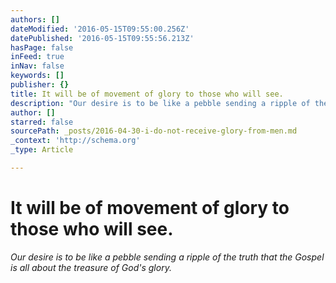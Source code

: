 ```yaml
---
authors: []
dateModified: '2016-05-15T09:55:00.256Z'
datePublished: '2016-05-15T09:55:56.213Z'
hasPage: false
inFeed: true
inNav: false
keywords: []
publisher: {}
title: It will be of movement of glory to those who will see.
description: "Our desire is to be like a pebble sending a ripple of the truth that the Gospel is all about the treasure of God's glory."
author: []
starred: false
sourcePath: _posts/2016-04-30-i-do-not-receive-glory-from-men.md
_context: 'http://schema.org'
_type: Article

---
```

# It will be of movement of glory to those who will see.

_Our desire is to be like a pebble sending a ripple of the truth that the Gospel is all about the treasure of God's glory._